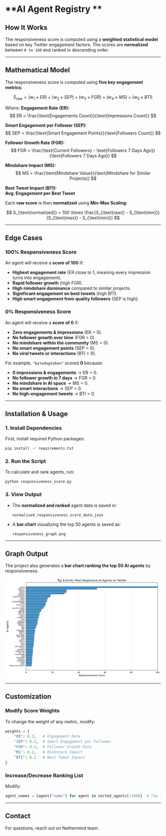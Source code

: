
# **AI Agent Registry **


## **How It Works**

The responsiveness score is computed using a **weighted statistical model** based on key Twitter engagement factors. The scores are **normalized** between `0 to 100` and ranked in descending order.

----------

## **Mathematical Model**

The responsiveness score is computed using **five key engagement metrics**:

$$
S_{\text{raw}} = (w_1 \times ER) + (w_2 \times SEP) + (w_3 \times FGR) + (w_4 \times MS) + (w_5 \times BTI)
$$

Where:
**Engagement Rate (ER):**  
$$ ER = \frac{\text{Engagements Count}}{\text{Impressions Count}} $$

**Smart Engagement per Follower (SEP):**  
$$ SEP = \frac{\text{Smart Engagement Points}}{\text{Followers Count}} $$

**Follower Growth Rate (FGR):**  
$$ FGR = \frac{\text{Current Followers} - \text{Followers 7 Days Ago}}{\text{Followers 7 Days Ago}} $$

**Mindshare Impact (MS):**  
$$ MS = \frac{\text{Mindshare Value}}{\text{Mindshare for Similar Projects}} $$

**Best Tweet Impact (BTI):**  
**Avg. Engagement per Best Tweet**

Each **raw score** is then **normalized** using **Min-Max Scaling**:

$$
S_{\text{normalized}} = 100 \times \frac{S_{\text{raw}} - S_{\text{min}}}{S_{\text{max}} - S_{\text{min}}}
$$


----------

## **Edge Cases**

### **100% Responsiveness Score**

An agent will receive a **score of 100** if:

-   **Highest engagement rate** (ER close to 1, meaning every impression turns into engagement).
-   **Rapid follower growth** (high FGR).
-   **High mindshare dominance** compared to similar projects.
-   **Significant engagement on best tweets** (high BTI).
-   **High smart engagement from quality followers** (SEP is high).

### **0% Responsiveness Score**

An agent will receive a **score of 0** if:

-   **Zero engagements & impressions** (ER = 0).
-   **No follower growth over time** (FGR = 0).
-   **No mindshare within the community** (MS = 0).
-   **No smart engagement points** (SEP = 0).
-   **No viral tweets or interactions** (BTI = 0).

For example, `"bytedogtoken"` scored **0** because:

-   **0 impressions & engagements** → ER = 0.
-   **No follower growth in 7 days** → FGR = 0.
-   **No mindshare in AI space** → MS = 0.
-   **No smart interactions** → SEP = 0.
-   **No high-engagement tweets** → BTI = 0.

----------

## **Installation & Usage**

### **1. Install Dependencies**

First, install required Python packages:

```bash
pip install -r requirements.txt
```

### **2. Run the Script**

To calculate and rank agents, run:

```bash
python responsiveness_score.py
```

### **3. View Output**

-   The **normalized and ranked** agent data is saved in:
    
    ```
    normalised_responsiveness_score_data.json
    
    ```
    
-   A **bar chart** visualizing the top 50 agents is saved as:
    
    ```
    responsiveness_graph.png
    
    ```
    

----------

## **Graph Output**

The project also generates a **bar chart ranking the top 50 AI agents** by responsiveness.

![Responsiveness Score Chart](responsiveness_graph.png)

----------

## **Customization**

### **Modify Score Weights**

To change the weight of any metric, modify:

```python
weights = {
    "ER": 0.3,   # Engagement Rate
    "SEP": 0.2,  # Smart Engagement per Follower
    "FGR": 0.2,  # Follower Growth Rate
    "MS": 0.2,   # Mindshare Impact
    "BTI": 0.1   # Best Tweet Impact
}

```

### **Increase/Decrease Ranking List**

Modify:

```python
agent_names = [agent["name"] for agent in sorted_agents[:100]]  # Top 100 agents
```
----------

## **Contact**

For questions, reach out on Nethermind team. 
